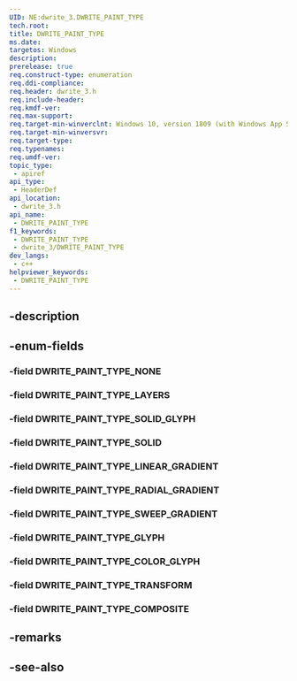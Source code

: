 ```yaml
---
UID: NE:dwrite_3.DWRITE_PAINT_TYPE
tech.root: 
title: DWRITE_PAINT_TYPE
ms.date: 
targetos: Windows
description: 
prerelease: true
req.construct-type: enumeration
req.ddi-compliance: 
req.header: dwrite_3.h
req.include-header: 
req.kmdf-ver: 
req.max-support: 
req.target-min-winverclnt: Windows 10, version 1809 (with Windows App SDK 1.2 Preview 1 or later)
req.target-min-winversvr: 
req.target-type: 
req.typenames: 
req.umdf-ver: 
topic_type:
 - apiref
api_type:
 - HeaderDef
api_location:
 - dwrite_3.h
api_name:
 - DWRITE_PAINT_TYPE
f1_keywords:
 - DWRITE_PAINT_TYPE
 - dwrite_3/DWRITE_PAINT_TYPE
dev_langs:
 - c++
helpviewer_keywords:
 - DWRITE_PAINT_TYPE
---
```


## -description

## -enum-fields

### -field DWRITE_PAINT_TYPE_NONE

### -field DWRITE_PAINT_TYPE_LAYERS

### -field DWRITE_PAINT_TYPE_SOLID_GLYPH

### -field DWRITE_PAINT_TYPE_SOLID

### -field DWRITE_PAINT_TYPE_LINEAR_GRADIENT

### -field DWRITE_PAINT_TYPE_RADIAL_GRADIENT

### -field DWRITE_PAINT_TYPE_SWEEP_GRADIENT

### -field DWRITE_PAINT_TYPE_GLYPH

### -field DWRITE_PAINT_TYPE_COLOR_GLYPH

### -field DWRITE_PAINT_TYPE_TRANSFORM

### -field DWRITE_PAINT_TYPE_COMPOSITE

## -remarks

## -see-also


